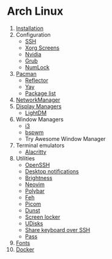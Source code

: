 # Arch Linux

1. [Installation](Installation/index)
2. Configuration
    - [SSH](configuration/ssh)
    - [Xorg Screens](configuration/xorgs/screens)
    - [Nvidia](configuration/nvidia)
    - [Grub](configuration/grub)
    - [NumLock](configuration/numlock)
3. [Pacman](Pacman/index)
    - [Reflector](Pacman/Reflector)
    - [Yay](Pacman/Yay)
    - [Package list](Pacman/package-list)
4. [NetworkManager](network-manager)
5. [Display Managers](display-managers)
    - [LightDM](display-managers/lightdm#LightDM)
6. Window Managers
    - [i3](window-manager/i3)
    - [bspwm](window-manager/bspwm)
    - Try Awesome Window Manager
7. Terminal emulators
    - [Alacritty](terminal-emulators/alacritty)
8. Utilities
    - [OpenSSH](openssh)
    - [Desktop notifications](utilities/desktop-notifications)
    - [Brightness](utilities/brightness)
    - [Neovim](utilities/neovim)
    - [Polybar](utilities/polybar)
    - [Feh](utilities/feh)
    - [Picom](utilities/picom)
    - [Dunst](utilities/dunst)
    - [Screen locker](utilities/screen-locker)
    - [UDisks](utilities/udisks)
    - [Share keyboard over SSH](x2x)
    - [Pass](pass)
9. [Fonts](fonts)
10. [Docker](docker)
